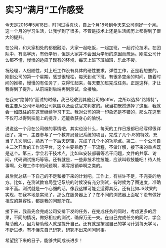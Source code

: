 # 实习“满月”工作感受

今天是2016年5月18日，时间过得真快，自上个月18号到今天来公司刚好一个月。这一个月的学习生活，让我学到了很多，不管是技术上还是生活阅历上都得到了很大的提升。

在公司，和大家相处的都很融洽，大家一起吃饭，一起加班，一起讨论技术。在团队中，有高学历，有低学历，但是大家并不会因为学历的原因而疏远。刚进公司什么都不懂，慢慢的适应了现有的环境，每天上班下班加班，乐此不疲。

祝经理，人很随性，对上班工作没有具体的硬性要求，弹性工作，正是我想要的。刚到公司的第一个星期，感觉很轻松，每天到点下班，有很多空余的时间，随着时间的推移，慢慢的有任务了，变得忙起来，每天要加班完成任务。正是这样，才让我得到了提升。从前端到后端再到测试，全接触。

在我来“路博特”面试的时候，我已经收到其他公司的offer，之所以选择“路博特”，我主要从公司环境和公司氛围以及面试官来判定的。我当初既然选择了这里，我就会一如既往的在这里继续学习下去。我对公司的第一印象还是不错的，那么在这里不仅可以得到技能上的提升，还能收获身心的愉悦。

说说这一个月在公司做的事情吧，其实也没什么，每天的工作日报都已经写得很详细了。第一，主要参与了一个教育局登记系统的项目，完成了几个JS的特效，充当了几次测试，熟悉了一下后天逻辑，完成了几个小的功能点。第二，一个公司自主二次开发的工作流平台，这个主要熟悉了一下流程，不做详解，接下来的重点既是这个。第三，学会若干技术点，比如iis安装部署等若干问题，文件的共享、访问，代码调试技巧等等。还有就是，一些非技术性技能，应该叫软技能吧！待人处事啊，处理工作中的问题啊，填写报销单啊之类的。

最后就总结一下自己的不足和接下来的计划吧。工作上，有些许不足，不完美的地方。比如，在测试教育局登记系统的时候没有充分测试，有时候为了图速度，准确率不高。测试就是一个心细的活，像我这样可能会适得其反。还有比如JS效果的实现，在我本地是实现了，那么在服务器上了？在不同的浏览器上面呢？没有做好相应的兼容性，都是我的问题所在。

接下来，我首先会完成公司安排下发的任务，在完成任务的同时，考虑更多的后果，不同的情况，做好相应的测试，确保万无一失。在自己完成任务的同时，学会帮助他人。因为帮助他人就是提升自己。还有就是按照自己的学习计划每天学习，不断进步。有不懂先自己研究，研究不出来问问同事。

希望接下来的日子，能够共同成长进步！

